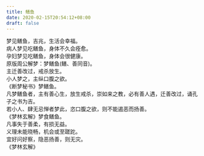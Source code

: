 ```yaml
---
title: 鳝鱼
date: 2020-02-15T20:54:12+08:00
draft: false
---
```


梦见鳝鱼，吉兆，生活会幸福。<br>
病人梦见吃鳝鱼，身体不久会痊愈。<br>
孕妇梦见吃鳝鱼，身体会很健康。<br>
原版周公解梦：梦鳝鱼(鳝、善同音)。<br>
主迁善改过，戒杀放生。<br>
小人梦之，主纵口腹之欲。<br>
《断梦秘书》梦鳝鱼。<br>
凡梦鳝鱼者，主有善心生，放生戒杀，崇如来之教，必有善人遇，迁善改过，诵孔子之书为吉。<br>
若小人、肆无忌惮者梦此，恣口腹之欲，则不能遏恶而扬善。<br>
《梦林玄解》梦食鳝鱼。<br>
凡事失于善柔，有损无益。<br>
义理未能晓畅，机会或至蹉跎。<br>
宜好问好察，隐恶扬善，则无灾。<br>
《梦林玄解》